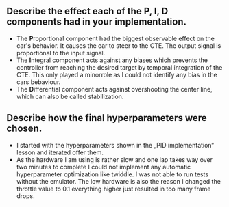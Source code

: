 ## Describe the effect each of the P, I, D components had in your implementation.
 - The **P**roportional component had the biggest observable effect on the car's behavior. It causes the car to steer to the CTE. The output signal is proportional to the input signal.
 - The **I**ntegral component acts against any biases which prevents the controller from reaching the desired target by temporal integration of the CTE. This only played a minorrole as I could not identify any bias in the cars bebaviour.
 - The **D**ifferential component acts against overshooting the center line, which can also be called stabilization.

## Describe how the final hyperparameters were chosen.
 - I started with the hyperparameters shown in the „PID implementation“ lesson and iterated offer them.
 - As the hardware I am using is rather slow and one lap takes way over two minutes to complete I could not implement any automatic hyperparameter optimization like twiddle. I was not able to run tests without the emulator. The low hardware is also the reason I changed the throttle value to 0.1 everything higher just resulted in too many frame drops.